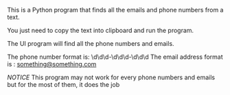 This is a Python program that finds all the emails and phone numbers
from a text.

You just need to copy the text into clipboard and run the program.

The UI program will find all the phone numbers and emails.

The phone number format is: \d\d\d-\d\d\d-\d\d\d
The email address format is : something@something.com

*NOTICE* This program may not work for every phone numbers and emails but for the most of them, it does the job

